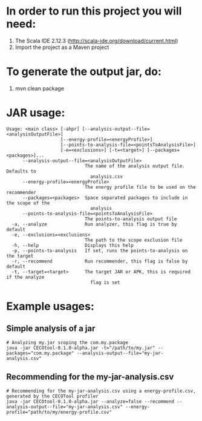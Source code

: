 # In order to run this project you will need:
1. The Scala IDE 2.12.3 (http://scala-ide.org/download/current.html)
2. Import the project as a Maven project

# To generate the output jar, do:
1. mvn clean package

# JAR usage:
```
Usage: <main class> [-ahpr] [--analysis-output--file=<analysisOutputFile>]
                    [--energy-profile=<energyProfile>]
                    [--points-to-analysis-file=<pointsToAnalysisFile>]
                    [-e=<exclusions>] [-t=<target>] [--packages=<packages>]...
      --analysis-output--file=<analysisOutputFile>
                             The name of the analysis output file. Defaults to
                               analysis.csv
      --energy-profile=<energyProfile>
                             The energy profile file to be used on the recommender
      --packages=<packages>  Space separated packages to include in the scope of the
                               analysis
      --points-to-analysis-file=<pointsToAnalysisFile>
                             The points-to-analysis output file
  -a, --analyze              Run analyzer, this flag is true by default
  -e, --exclusions=<exclusions>
                             The path to the scope exclusion file
  -h, --help                 Displays this help
  -p, --points-to-analysis   If set, runs the points-to-analysis on the target
  -r, --recommend            Run recommender, this flag is false by default
  -t, --target=<target>      The target JAR or APK, this is required if the analyze
                               flag is set
```

# Example usages:
## Simple analysis of a jar
```
# Analyzing my.jar scoping the com.my.package
java -jar CECOtool-0.1.0-alpha.jar -t="/path/to/my.jar" --packages="com.my.package" --analysis-output--file="my-jar-analysis.csv"
```

## Recommending for the my-jar-analysis.csv
```
# Recommending for the my-jar-analysis.csv using a energy-profile.csv, generated by the CECOTool profiler
java -jar CECOtool-0.1.0-alpha.jar --analyze=false --recommend --analysis-output--file="my-jar-analysis.csv" --energy-profile="path/to/my/energy-profile.csv"
```